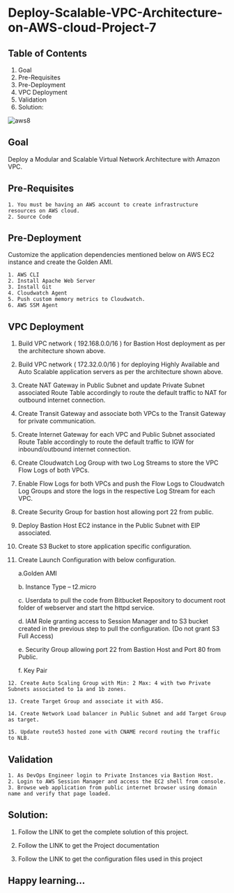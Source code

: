 # Deploy-Scalable-VPC-Architecture-on-AWS-cloud-Project-7


## Table of Contents

   1. Goal
   2. Pre-Requisites
   3. Pre-Deployment
   4. VPC Deployment
   5. Validation
   6. Solution:

![aws8](https://user-images.githubusercontent.com/47071968/229020712-afd02e2e-72ba-4c26-8046-89cf572bef34.jpeg)


## Goal

Deploy a Modular and Scalable Virtual Network Architecture with Amazon VPC.


## Pre-Requisites

    1. You must be having an AWS account to create infrastructure resources on AWS cloud.
    2. Source Code
    
    
## Pre-Deployment

Customize the application dependencies mentioned below on AWS EC2 instance and create the Golden AMI.

    1. AWS CLI
    2. Install Apache Web Server
    3. Install Git
    4. Cloudwatch Agent
    5. Push custom memory metrics to Cloudwatch.
    6. AWS SSM Agent
    
    
   ## VPC Deployment

   1. Build VPC network ( 192.168.0.0/16 ) for Bastion Host deployment as per the architecture shown above.
   2. Build VPC network ( 172.32.0.0/16 ) for deploying Highly Available and Auto Scalable application servers as per the architecture shown above.
   3. Create NAT Gateway in Public Subnet and update Private Subnet associated Route Table accordingly to route the default traffic to NAT for outbound internet connection.
   4. Create Transit Gateway and associate both VPCs to the Transit Gateway  for private communication.
   5. Create Internet Gateway for each VPC and Public Subnet associated Route Table accordingly to route the default traffic to IGW for inbound/outbound internet connection.
   6. Create Cloudwatch Log Group with two Log Streams to store the VPC Flow Logs of both VPCs.
   7. Enable Flow Logs for both VPCs and push the Flow Logs to Cloudwatch Log Groups and store the logs in the respective Log Stream for each VPC.
   8. Create Security Group for bastion host allowing port 22 from public.
   9. Deploy Bastion Host EC2 instance in the Public Subnet with EIP associated.
   10. Create S3 Bucket to store application specific configuration.
   11. Create Launch Configuration with below configuration.
        
        
        a.Golden AMI
        
        b. Instance Type – t2.micro
        
        c. Userdata to pull the code from Bitbucket Repository  to document root folder of webserver and start the httpd service.
        
        d. IAM Role granting access to Session Manager and to S3 bucket created in the previous step to pull the configuration. (Do  not grant S3 Full Access)
        
        e. Security Group allowing port 22 from Bastion Host and Port 80 from Public.
        
        f. Key Pair
        
    12. Create Auto Scaling Group with Min: 2 Max: 4 with two Private Subnets associated to 1a and 1b zones.
    
    13. Create Target Group and associate it with ASG.
    
    14. Create Network Load balancer in Public Subnet and add Target Group as target.
    
    15. Update route53 hosted zone with CNAME record routing the traffic to NLB.

   ## Validation

    1. As DevOps Engineer login to Private Instances via Bastion Host.
    2. Login to AWS Session Manager and access the EC2 shell from console.
    3. Browse web application from public internet browser using domain name and verify that page loaded.

## Solution:

1. Follow the LINK to get the complete solution of this project.

2. Follow the LINK to get the Project documentation

3. Follow the LINK to get the configuration files used in this project

## Happy learning...
